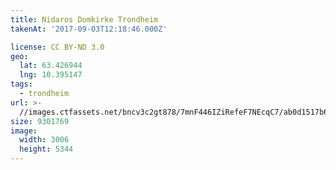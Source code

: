 ```yaml
---
title: Nidaros Domkirke Trondheim
takenAt: '2017-09-03T12:18:46.000Z'

license: CC BY-ND 3.0
geo:
  lat: 63.426944
  lng: 10.395147
tags:
  - trondheim
url: >-
  //images.ctfassets.net/bncv3c2gt878/7mnF446IZiRefeF7NEcqC7/ab0d1517b666ecc51ee47110440111f3/nidaros-domkirke-trondheim_36200250703_o
size: 9301769
image:
  width: 3006
  height: 5344
---
```

